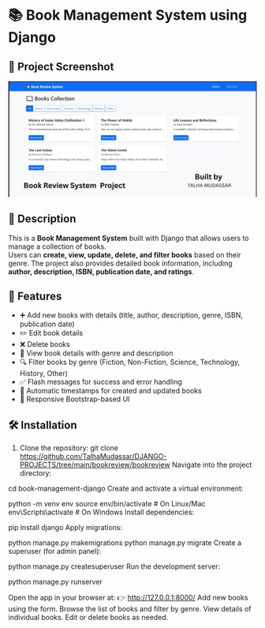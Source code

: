 # 📚 Book Management System using Django

## 📸 Project Screenshot
![Screenshot](book/static/book/ss.png)


## 📝 Description
This is a **Book Management System** built with Django that allows users to manage a collection of books.  
Users can **create, view, update, delete, and filter books** based on their genre. The project also provides detailed book information, including **author, description, ISBN, publication date, and ratings**.

## 🚀 Features
- ➕ Add new books with details (title, author, description, genre, ISBN, publication date)
- ✏️ Edit book details
- ❌ Delete books
- 📖 View book details with genre and description
- 🔍 Filter books by genre (Fiction, Non-Fiction, Science, Technology, History, Other)
- ✅ Flash messages for success and error handling
- 📅 Automatic timestamps for created and updated books
- 🎨 Responsive Bootstrap-based UI

## 🛠️ Installation
1. Clone the repository:
   git clone https://github.com/TalhaMudassar/DJANGO-PROJECTS/tree/main/bookreview/bookreview
Navigate into the project directory:


cd book-management-django
Create and activate a virtual environment:


python -m venv env
source env/bin/activate   # On Linux/Mac
env\Scripts\activate      # On Windows
Install dependencies:


pip install django
Apply migrations:


python manage.py makemigrations
python manage.py migrate
Create a superuser (for admin panel):


python manage.py createsuperuser
Run the development server:


python manage.py runserver


Open the app in your browser at:
👉 http://127.0.0.1:8000/
Add new books using the form.
Browse the list of books and filter by genre.
View details of individual books.
Edit or delete books as needed.